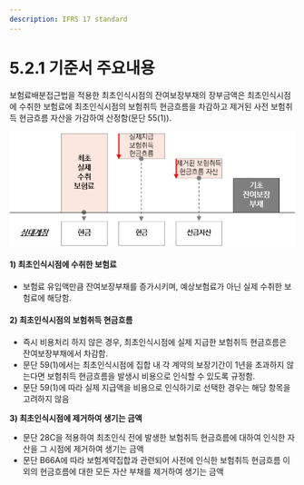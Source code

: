 ```yaml
---
description: IFRS 17 standard
---
```


# 5.2.1 기준서 주요내용

보험료배분접근법을 적용한  최초인식시점의 잔여보장부채의 장부금액은 최초인식시점에 수취한 보험료에 최초인식시점의 보험취득 현금흐름을 차감하고 제거된 사전 보험취득 현금흐름 자산을 가감하여 산정함(문단 55(1)).

![보험료배분접근법 최초측정](../../.gitbook/assets/그림5-4.png)

#### 1) 최초인식시점에 수취한 보험료&#x20;

* 보험료 유입액만큼 잔여보장부채를 증가시키며, 예상보험료가 아닌 실제 수취한 보험료에 해당함.&#x20;

#### 2) 최초인식시점의 보험취득 현금흐름

* 즉시 비용처리 하지 않은 경우, 최초인식시점에 실제 지급한 보험취득 현금흐름은 잔여보장부채에서 차감함.
* 문단 59(1)에서는 최초인식시점에 집합 내 각 계약의 보장기간이 1년을 초과하지 않는다면 보험취득 현금흐름을 발생시 비용으로 인식할 수 있도록 규정함.&#x20;
* 문단 59(1)에 따라 실제 지급액을 비용으로 인식하기로 선택한 경우는 해당 항목을 고려하지 않음&#x20;

**3) 최초인식시점에 제거하여 생기는 금액**

* 문단 28C을 적용하여 최초인식 전에 발생한 보험취득 현금흐름에 대하여 인식한 자산을 그 시점에 제거하여 생기는 금액&#x20;
* 문단 B66A에 따라 보험계약집합과 관련되어 사전에 인식한 보험취득 현금흐름 이외의 현금흐름에 대한 모든 자산 부채를 제거하여 생기는 금액&#x20;
